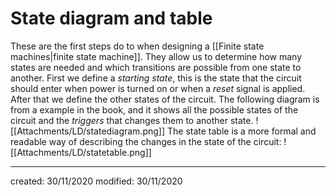 # State diagram and table
These are the first steps do to when designing a [[Finite state machines|finite state machine]]. They allow us to determine how many states are needed and which transitions are possible from one state to another.
First we define a *starting state*, this is the state that the circuit should enter when power is turned on or when a *reset* signal is applied. After that we define the other states of the circuit. The following diagram is from a example in the book, and it shows all the possible states of the circuit and the *triggers* that changes them to another state.
![[Attachments/LD/statediagram.png]]
The state table is a more formal and readable way of describing the changes in the state of the circuit:
![[Attachments/LD/statetable.png]]

---

created: 30/11/2020
modified: 30/11/2020